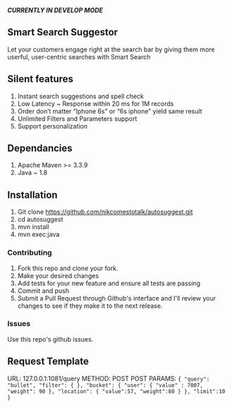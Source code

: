 ***CURRENTLY IN DEVELOP MODE***


## Smart Search Suggestor
Let your customers engage right at the search bar by giving them more userful, user-centric searches with Smart Search 

## Silent features
1. Instant search suggestions and spell check
2. Low Latency  ~ Response within 20 ms for 1M records
3. Order don’t matter “Iphone 6s” or “6s iphone” yield same result
4. Unlimited Filters and Parameters support
5. Support personalization

## Dependancies
1. Apache Maven >= 3.3.9
2. Java ~ 1.8

## Installation
1. Git clone https://github.com/nikcomestotalk/autosuggest.git
2. cd autosuggest
3. mvn install
4. mvn exec:java

### Contributing

1. Fork this repo and clone your fork.
2. Make your desired changes
3. Add tests for your new feature and ensure all tests are passing
4. Commit and push
5. Submit a Pull Request through Github's interface and I'll review your changes to see if they make it to the next release.


### Issues

Use this repo's github issues.

## Request Template
URL: 127.0.0.1:1081/query
METHOD: POST
POST PARAMS: ``{
"query": "bullet",
"filter": {
},
"bucket": {
	"user": {
		"value" : 7007,
		"weight": 90
	},
	"location": {
		"value":57,
		"weight":80
	}
},
"limit":10
}``
